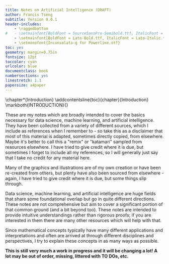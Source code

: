 ```yaml
---
title: Notes on Artificial Intelligence (DRAFT)
author: Francis Tseng
subtitle: Version 0.0.1
header-includes:
    - \raggedbottom
#   - \setmainfont[BoldFont = SourceSansPro-Semibold.ttf, ItalicFont = SourceSansPro-It.ttf, BoldItalicFont = SourceSansPro-SemiboldIt.ttf]{SourceSansPro-Regular.ttf}
    - \setmainfont[BoldFont = Lato-Bold.ttf, ItalicFont = Lato-Italic.ttf, BoldItalicFont = Lato-BoldItalic.ttf]{Lato-Regular.ttf}
    - \setmonofont{Inconsolata-g for Powerline.otf}
toc: yes
geometry: margin=0.75in
fontsize: 12pt
toccolor: cyan
urlcolor: blue
documentclass: book
numbersections: yes
linestretch: 1.1
papersize: a4paper
---
```



\chapter*{Introduction}
\addcontentsline{toc}{chapter}{Introduction} \markboth{INTRODUCTION}{}

These are my notes which are broadly intended to cover the basics necessary for data science, machine learning, and artificial intelligence. They have been collected from a variety of different sources, which I include as references when I remember to - so take this as a disclaimer that most of this material is adapted, sometimes directly copied, from elsewhere. Maybe it's better to call this a "remix" or "katamari" sampled from resources elsewhere. I have tried to give credit where it is due, but sometimes I forget to include all my references, so I will generally just say that I take no credit for any material here.

Many of the graphics and illustrations are of my own creation or have been re-created from others, but plenty have also been sourced from elsewhere - again, I have tried to give credit where it is due, but some things slip through.

Data science, machine learning, and artificial intelligence are huge fields that share some foundational overlap but go in quite different directions. These notes are not comprehensive but aim to cover a significant portion of that common ground (and a bit beyond too). These notes are intended to provide intuitive understandings rather than rigorous proofs; if you are interested in them there are many other resources which will help with that.

Since mathematical concepts typically have many different applications and interpretations and often are arrived at through different disciplines and perspectives, I try to explain these concepts in as many ways as possible.

__This is still very much a work in progress and it will be changing a lot! A lot may be out of order, missing, littered with TO DOs, etc.__

